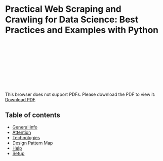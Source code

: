 # Practical Web Scraping and Crawling for Data Science: Best Practices and Examples with Python

<object data="http://yoursite.com/the.pdf" type="application/pdf" width="700px" height="700px">
    <embed src="https://www.google.com/books/edition/Practical_Web_Scraping_for_Data_Science/rkBWDwAAQBAJ?hl=en&gbpv=1&pg=PR6&printsec=frontcover">
        <p>This browser does not support PDFs. Please download the PDF to view it: <a href="http://yoursite.com/the.pdf">Download PDF</a>.</p>
    </embed>
</object>


## Table of contents

* [General info](#General-info)
* [Attention](#Attention)
* [Technologies](#Technologies)
* [Design Pattern Map](#Design-Pattern-Map)
* [Help](#Help)
* [Setup](#Setup)

 